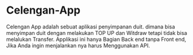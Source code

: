 # Celengan-App
Celengan App adalah sebuat aplikasi penyimpanan duit. dimana bisa menyimpan duit dengan melakukan TOP UP dan Witdraw tetapi tidak bisa melalukan Transfer. Applikasi ini hanya Bagian Back end tanpa Front end, Jika Anda ingin menjalankan nya harus Menggunakan API.
